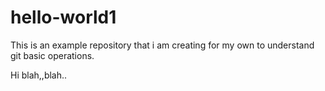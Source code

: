 # hello-world1
This is an example repository that i am creating for my own to understand git basic operations.

Hi blah,,blah..
